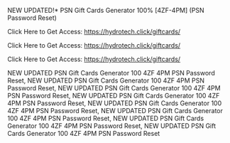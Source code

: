 NEW UPDATED!* PSN Gift Cards Generator 100% [4ZF-4PM] (PSN Password Reset)

Click Here to Get Access: https://hydrotech.click/giftcards/

Click Here to Get Access: https://hydrotech.click/giftcards/

Click Here to Get Access: https://hydrotech.click/giftcards/

NEW UPDATED PSN Gift Cards Generator 100 4ZF 4PM PSN Password Reset, NEW UPDATED PSN Gift Cards Generator 100 4ZF 4PM PSN Password Reset, NEW UPDATED PSN Gift Cards Generator 100 4ZF 4PM PSN Password Reset, NEW UPDATED PSN Gift Cards Generator 100 4ZF 4PM PSN Password Reset, NEW UPDATED PSN Gift Cards Generator 100 4ZF 4PM PSN Password Reset, NEW UPDATED PSN Gift Cards Generator 100 4ZF 4PM PSN Password Reset, NEW UPDATED PSN Gift Cards Generator 100 4ZF 4PM PSN Password Reset, NEW UPDATED PSN Gift Cards Generator 100 4ZF 4PM PSN Password Reset
